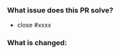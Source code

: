 <!-- Thank you for contributing to TiKV Development Guide!  -->
<!-- Please follow the PR title format:                     -->
<!--    "section: what's changed"                           -->

### What issue does this PR solve?

- close #xxxx

### What is changed:
